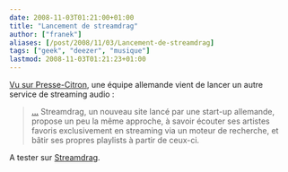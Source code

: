 ```yaml
---
date: 2008-11-03T01:21:00+01:00
title: "Lancement de streamdrag"
author: ["franek"]
aliases: [/post/2008/11/03/Lancement-de-streamdrag]
tags: ["geek", "deezer", "musique"]
lastmod: 2008-11-03T01:21:23+01:00
---
```

[Vu sur Presse-Citron](http://www.presse-citron.net/streamdrag-comme-deezer-en-plus-simple), une équipe allemande vient de lancer un autre service de streaming audio :

> [...](https://franek.chicour.net/post/2008/11/03/... "...") Streamdrag, un nouveau site lancé par une start-up allemande, propose un peu la même approche, à savoir écouter ses artistes favoris exclusivement en streaming via un moteur de recherche, et bâtir ses propres playlists à partir de ceux-ci.

A tester sur [Streamdrag](http://streamdrag.com/index.html).
